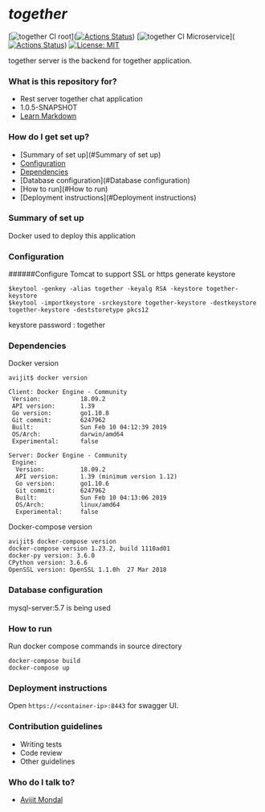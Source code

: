 # *together* #

[![together CI root](https://github.com/avijitmondal/together-server/workflows/together%20CI%20root/badge.svg)]([![Actions Status](https://github.com/avijitmondal/together-server/workflows/together%20CI%20root/badge.svg)](https://github.com/avijitmondal/together-server/actions))
[![together CI Microservice](https://github.com/avijitmondal/together-server/workflows/together%20CI%20microservice/badge.svg)]([![Actions Status](https://github.com/avijitmondal/together-server/workflows/together%20CI%20microservice/badge.svg)](https://github.com/avijitmondal/together-server/actions))
[![License: MIT](https://img.shields.io/badge/License-MIT-green.svg)](https://opensource.org/licenses/MIT)

together server is the backend for together application.

### What is this repository for? ###

* Rest server together chat application
* 1.0.5-SNAPSHOT
* [Learn Markdown](https://bitbucket.org/tutorials/markdowndemo)

### How do I get set up? ###

* [Summary of set up](#Summary of set up)
* [Configuration](#Configuration)
* [Dependencies](#Dependencies)
* [Database configuration](#Database configuration)
* [How to run](#How to run)
* [Deployment instructions](#Deployment instructions)

### Summary of set up
Docker used to deploy this application

### Configuration
######Configure Tomcat to support SSL or https
generate keystore 
```docker
$keytool -genkey -alias together -keyalg RSA -keystore together-keystore
$keytool -importkeystore -srckeystore together-keystore -destkeystore together-keystore -deststoretype pkcs12
``` 
keystore password : together

### Dependencies
Docker version
```sbtshell
avijit$ docker version

Client: Docker Engine - Community
 Version:           18.09.2
 API version:       1.39
 Go version:        go1.10.8
 Git commit:        6247962
 Built:             Sun Feb 10 04:12:39 2019
 OS/Arch:           darwin/amd64
 Experimental:      false

Server: Docker Engine - Community
 Engine:
  Version:          18.09.2
  API version:      1.39 (minimum version 1.12)
  Go version:       go1.10.6
  Git commit:       6247962
  Built:            Sun Feb 10 04:13:06 2019
  OS/Arch:          linux/amd64
  Experimental:     false
```
Docker-compose version
```docker
avijit$ docker-compose version
docker-compose version 1.23.2, build 1110ad01
docker-py version: 3.6.0
CPython version: 3.6.6
OpenSSL version: OpenSSL 1.1.0h  27 Mar 2018
```

### Database configuration
mysql-server:5.7 is being used

### How to run
Run docker compose commands in source directory
```docker
docker-compose build
docker-compose up
```

### Deployment instructions
Open
```https://<container-ip>:8443```
for swagger UI.

### Contribution guidelines ###

* Writing tests
* Code review
* Other guidelines

### Who do I talk to? ###

* [Avijit Mondal](mailto:avijitmondal38@gmail.com)
